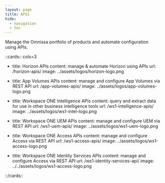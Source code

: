 ```yaml
---
layout: page
title: APIs
hide:
  - navigation
  - toc
---
```


Manage the Omnissa portfolio of products and automate configuration using APIs.

::cards:: cols=3

- title: Horizon APIs
  content: manage & automate Horizon using APIs
  url: /horizon-apis/
  image: ../assets/logos/horizon-logo.png

- title: App Volumes APIs
  content: manage and configure App Volumes via REST API
  url: /app-volumes-apis/
  image: ../assets/logos/app-volumes-logo.png

- title: Workspace ONE Intelligence APIs
  content: query and extract data for use in other business intelligence tools
  url: /ws1-intelligence-apis/
  image: ../assets/logos/ws1-intel-logo.png

- title: Workspace ONE UEM APIs
  content: manage and configure UEM via REST API
  url: /ws1-uem-apis/
  image: ../assets/logos/ws1-uem-logo.png

- title: Workspace ONE Access APIs
  content: manage and configure Access via REST API
  url: /ws1-access-apis/
  image: ../assets/logos/ws1-access-logo.png

- title: Workspace ONE Identity Services APIs
  content: manage and configure Access via REST API
  url: /ws1-identity-services-api/
  image: ../../assets/logos/ws1-access-logo.png

::/cards::
